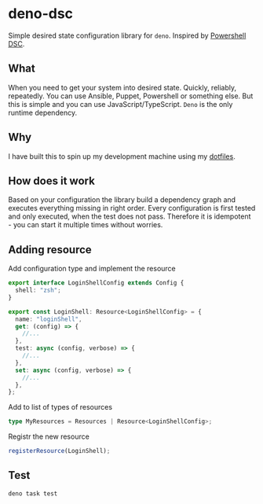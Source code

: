 # deno-dsc

Simple desired state configuration library for `deno`. Inspired by
[Powershell DSC](https://docs.microsoft.com/en-us/powershell/scripting/dsc/overview/overview).

## What

When you need to get your system into desired state. Quickly, reliably,
repeatedly. You can use Ansible, Puppet, Powershell or something else. But this
is simple and you can use JavaScript/TypeScript. `Deno` is the only runtime
dependency.

## Why

I have built this to spin up my development machine using my
[dotfiles](https://github.com/lttr/dotfiles).

## How does it work

Based on your configuration the library build a dependency graph and executes
everything missing in right order. Every configuration is first tested and only
executed, when the test does not pass. Therefore it is idempotent - you can
start it multiple times without worries.

## Adding resource

Add configuration type and implement the resource

```typescript
export interface LoginShellConfig extends Config {
  shell: "zsh";
}

export const LoginShell: Resource<LoginShellConfig> = {
  name: "loginShell",
  get: (config) => {
    //...
  },
  test: async (config, verbose) => {
    //...
  },
  set: async (config, verbose) => {
    //...
  },
};
```

Add to list of types of resources

```typescript
type MyResources = Resources | Resource<LoginShellConfig>;
```

Registr the new resource

```typescript
registerResource(LoginShell);
```

## Test

```
deno task test
```
